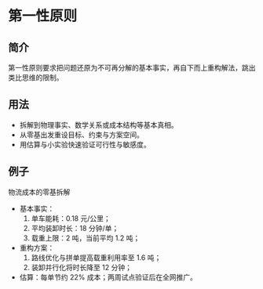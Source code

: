 # 第一性原则

## 简介
第一性原则要求把问题还原为不可再分解的基本事实，再自下而上重构解法，跳出类比思维的限制。

## 用法
- 拆解到物理事实、数学关系或成本结构等基本真相。
- 从零基出发重设目标、约束与方案空间。
- 用估算与小实验快速验证可行性与敏感度。

## 例子
物流成本的零基拆解

- 基本事实：
  1) 单车能耗：0.18 元/公里；
  2) 平均装卸时长：18 分钟/单；
  3) 载重上限：2 吨，当前平均 1.2 吨；
- 重构方案：
  1) 路线优化与拼单提高载重利用率至 1.6 吨；
  2) 装卸并行化将时长降至 12 分钟；
- 估算：每单节约 22% 成本；两周试点验证后在全网推广。
